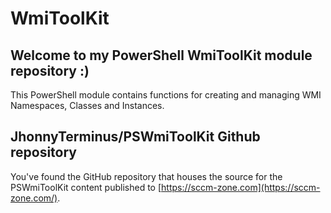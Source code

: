 # WmiToolKit
## Welcome to my PowerShell WmiToolKit module repository :)

This PowerShell module contains functions for creating and managing WMI Namespaces, Classes and Instances.

## JhonnyTerminus/PSWmiToolKit Github repository

You've found the GitHub repository that houses the source for the PSWmiToolKit content published to [https://sccm-zone.com](https://sccm-zone.com/).

